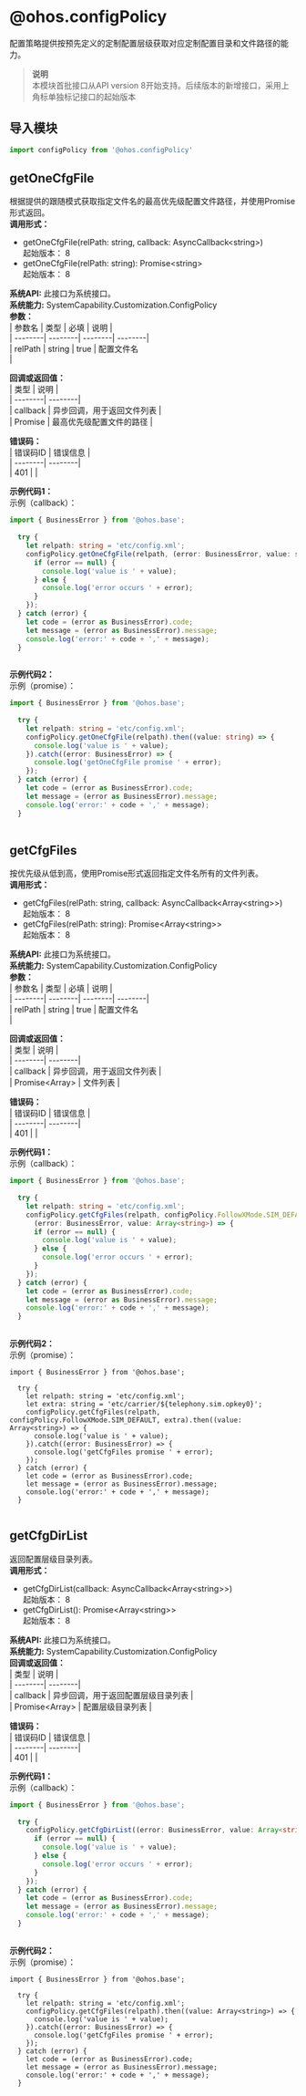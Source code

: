 # @ohos.configPolicy    
配置策略提供按预先定义的定制配置层级获取对应定制配置目录和文件路径的能力。  
> **说明**   
>本模块首批接口从API version 8开始支持。后续版本的新增接口，采用上角标单独标记接口的起始版本  
  
## 导入模块  
  
```js    
import configPolicy from '@ohos.configPolicy'    
```  
    
## getOneCfgFile    
根据提供的跟随模式获取指定文件名的最高优先级配置文件路径，并使用Promise形式返回。  
 **调用形式：**     
    
- getOneCfgFile(relPath: string, callback: AsyncCallback\<string>)    
起始版本： 8    
- getOneCfgFile(relPath: string): Promise\<string>    
起始版本： 8  
  
 **系统API:**  此接口为系统接口。  
 **系统能力:**  SystemCapability.Customization.ConfigPolicy    
 **参数：**     
| 参数名 | 类型 | 必填 | 说明 |  
| --------| --------| --------| --------|  
| relPath | string | true | 配置文件名<br/> |  
    
 **回调或返回值：**     
| 类型 | 说明 |  
| --------| --------|  
| callback | 异步回调，用于返回文件列表 |  
| Promise<string> | 最高优先级配置文件的路径 |  
    
    
 **错误码：**     
| 错误码ID | 错误信息 |  
| --------| --------|  
| 401 |  |  
    
 **示例代码1：**   
示例（callback）：  
  
```ts    
import { BusinessError } from '@ohos.base';  
  
  try {  
    let relpath: string = 'etc/config.xml';  
    configPolicy.getOneCfgFile(relpath, (error: BusinessError, value: string) => {  
      if (error == null) {  
        console.log('value is ' + value);  
      } else {  
        console.log('error occurs ' + error);  
      }  
    });  
  } catch (error) {  
    let code = (error as BusinessError).code;  
    let message = (error as BusinessError).message;  
    console.log('error:' + code + ',' + message);  
  }  
    
```    
  
    
 **示例代码2：**   
示例（promise）：  
  
```ts    
import { BusinessError } from '@ohos.base';  
  
  try {  
    let relpath: string = 'etc/config.xml';  
    configPolicy.getOneCfgFile(relpath).then((value: string) => {  
      console.log('value is ' + value);  
    }).catch((error: BusinessError) => {  
      console.log('getOneCfgFile promise ' + error);  
    });  
  } catch (error) {  
    let code = (error as BusinessError).code;  
    let message = (error as BusinessError).message;  
    console.log('error:' + code + ',' + message);  
  }  
    
```    
  
    
## getCfgFiles    
按优先级从低到高，使用Promise形式返回指定文件名所有的文件列表。  
 **调用形式：**     
    
- getCfgFiles(relPath: string, callback: AsyncCallback\<Array\<string>>)    
起始版本： 8    
- getCfgFiles(relPath: string): Promise\<Array\<string>>    
起始版本： 8  
  
 **系统API:**  此接口为系统接口。  
 **系统能力:**  SystemCapability.Customization.ConfigPolicy    
 **参数：**     
| 参数名 | 类型 | 必填 | 说明 |  
| --------| --------| --------| --------|  
| relPath | string | true | 配置文件名<br/> |  
    
 **回调或返回值：**     
| 类型 | 说明 |  
| --------| --------|  
| callback | 异步回调，用于返回文件列表 |  
| Promise<Array<string>> | 文件列表 |  
    
    
 **错误码：**     
| 错误码ID | 错误信息 |  
| --------| --------|  
| 401 |  |  
    
 **示例代码1：**   
示例（callback）：  
  
```ts    
import { BusinessError } from '@ohos.base';  
  
  try {  
    let relpath: string = 'etc/config.xml';  
    configPolicy.getCfgFiles(relpath, configPolicy.FollowXMode.SIM_DEFAULT,  
      (error: BusinessError, value: Array<string>) => {  
      if (error == null) {  
        console.log('value is ' + value);  
      } else {  
        console.log('error occurs ' + error);  
      }  
    });  
  } catch (error) {  
    let code = (error as BusinessError).code;  
    let message = (error as BusinessError).message;  
    console.log('error:' + code + ',' + message);  
  }  
    
```    
  
    
 **示例代码2：**   
示例（promise）：  
  
```null    
import { BusinessError } from '@ohos.base';  
  
  try {  
    let relpath: string = 'etc/config.xml';  
    let extra: string = 'etc/carrier/${telephony.sim.opkey0}';  
    configPolicy.getCfgFiles(relpath, configPolicy.FollowXMode.SIM_DEFAULT, extra).then((value: Array<string>) => {  
      console.log('value is ' + value);  
    }).catch((error: BusinessError) => {  
      console.log('getCfgFiles promise ' + error);  
    });  
  } catch (error) {  
    let code = (error as BusinessError).code;  
    let message = (error as BusinessError).message;  
    console.log('error:' + code + ',' + message);  
  }  
    
```    
  
    
## getCfgDirList    
返回配置层级目录列表。  
 **调用形式：**     
    
- getCfgDirList(callback: AsyncCallback\<Array\<string>>)    
起始版本： 8    
- getCfgDirList(): Promise\<Array\<string>>    
起始版本： 8  
  
 **系统API:**  此接口为系统接口。  
 **系统能力:**  SystemCapability.Customization.ConfigPolicy    
 **回调或返回值：**     
| 类型 | 说明 |  
| --------| --------|  
| callback | 异步回调，用于返回配置层级目录列表 |  
| Promise<Array<string>> | 配置层级目录列表 |  
    
    
 **错误码：**     
| 错误码ID | 错误信息 |  
| --------| --------|  
| 401 |  |  
    
 **示例代码1：**   
示例（callback）：  
  
```ts    
import { BusinessError } from '@ohos.base';  
  
  try {  
    configPolicy.getCfgDirList((error: BusinessError, value: Array<string>) => {  
      if (error == null) {  
        console.log('value is ' + value);  
      } else {  
        console.log('error occurs ' + error);  
      }  
    });  
  } catch (error) {  
    let code = (error as BusinessError).code;  
    let message = (error as BusinessError).message;  
    console.log('error:' + code + ',' + message);  
  }  
    
```    
  
    
 **示例代码2：**   
示例（promise）：  
  
```null    
import { BusinessError } from '@ohos.base';  
  
  try {  
    let relpath: string = 'etc/config.xml';  
    configPolicy.getCfgFiles(relpath).then((value: Array<string>) => {  
      console.log('value is ' + value);  
    }).catch((error: BusinessError) => {  
      console.log('getCfgFiles promise ' + error);  
    });  
  } catch (error) {  
    let code = (error as BusinessError).code;  
    let message = (error as BusinessError).message;  
    console.log('error:' + code + ',' + message);  
  }  
    
```    
  
